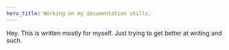 ```yaml
---
hero_title: Working on my documentation skills.
---
```


Hey. This is written mostly for myself. Just trying to get better at writing and such.
